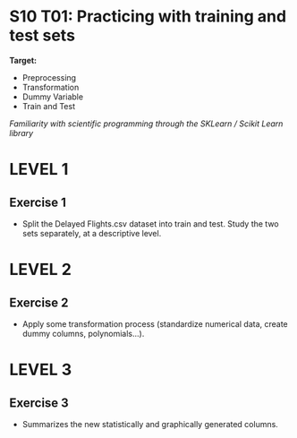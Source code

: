 # S10 T01: Practicing with training and test sets

**Target:**
*  Preprocessing
*  Transformation
*  Dummy Variable
*  Train and Test

_Familiarity with scientific programming through the SKLearn / Scikit Learn library_

# LEVEL 1

 ## Exercise 1
  - Split the Delayed Flights.csv dataset into train and test. Study the two sets separately, at a descriptive level.

 # LEVEL 2
  
 ## Exercise 2
  - Apply some transformation process (standardize numerical data, create dummy columns, polynomials...).

# LEVEL 3

 ## Exercise 3
 - Summarizes the new statistically and graphically generated columns.
